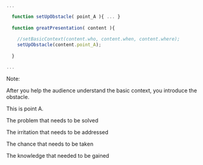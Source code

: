 ```js
...

  function setUpObstacle( point_A ){ ... }
  
  function greatPresentation( content ){
  
    //setBasicContext(content.who, content.when, content.where);
    setUpObstacle(content.point_A);
     
  }

...
```

Note:

After you help the audience understand the basic context, you introduce the obstacle.

This is point A. 

The problem that needs to be solved

The irritation that needs to be addressed

The chance that needs to be taken

The knowledge that needed to be gained


